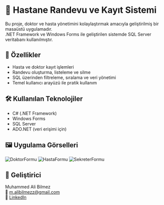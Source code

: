 # 🏥 Hastane Randevu ve Kayıt Sistemi

Bu proje, doktor ve hasta yönetimini kolaylaştırmak amacıyla geliştirilmiş bir masaüstü uygulamadır.  
.NET Framework ve Windows Forms ile geliştirilen sistemde SQL Server veritabanı kullanılmıştır.

## 🚀 Özellikler

- Hasta ve doktor kayıt işlemleri
- Randevu oluşturma, listeleme ve silme
- SQL üzerinden filtreleme, sıralama ve veri yönetimi
- Temel kullanıcı arayüzü ile pratik kullanım

## 🛠️ Kullanılan Teknolojiler

- C# (.NET Framework)
- Windows Forms
- SQL Server
- ADO.NET (veri erişimi için)


## 🖼️ Uygulama Görselleri

![DoktorFormu](https://github.com/user-attachments/assets/d76fbe49-ba06-4715-9d46-fd697cc409a4)
![HastaFormu](https://github.com/user-attachments/assets/3fb46326-b69d-4a4b-8998-e5dac3ab1aa6)
![SekreterFormu](https://github.com/user-attachments/assets/9040d1ea-0f92-477e-8938-78fad4182cd8)

## 👤 Geliştirici

Muhammed Ali Bilmez  
📧 m.alibilmezz@gmail.com  
🔗 [LinkedIn](https://www.linkedin.com/in/muhammed-ali-bilmez-3083b8233/)

